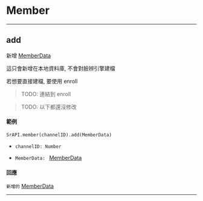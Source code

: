 # Member

---

## add

新增 [MemberData](https://github.com/Org08/sdb-nexus/blob/master/docs/API/SrAPI/MemberData.md)

這只會新增在本地資料庫, 不會對臉辨引擎建檔

若想要直接建檔, 要使用 enroll 

> TODO: 連結到 enroll

> TODO: 以下都還沒修改

#### 範例

```
SrAPI.member(channelID).add(MemberData)
```

- `channelID: Number`

- `MemberData: ` [MemberData](https://github.com/Org08/sdb-nexus/blob/master/docs/API/SrAPI/MemberData.md)


#### 回應

`新增的` [MemberData](https://github.com/Org08/sdb-nexus/blob/master/docs/API/SrAPI/MemberData.md)

---

